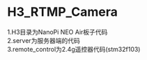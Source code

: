 # H3_RTMP_Camera
1.H3目录为NanoPi NEO Air板子代码   
2.server为服务器端的代码   
3.remote_control为2.4g遥控器代码(stm32f103)   
